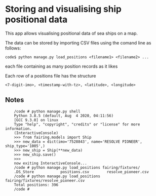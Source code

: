 # Storing and visualising ship positional data

This app allows visualising positional data of sea ships
on a map.

The data can be stored by importing CSV files using the comand line as follows:

    code$ python manage.py load_positions <filename1> <filename2> ...
    
each file containing as many position records as it likes
    
Each row of a positions file has the structure

    <7-digit-imo>, <timestamp-with-tz>, <latitude>, <longitude>
    
## Notes

```
    /code # python manage.py shell
    Python 3.8.5 (default, Aug  4 2020, 04:11:56) 
    [GCC 9.3.0] on linux
    Type "help", "copyright", "credits" or "license" for more information.
    (InteractiveConsole)
    >>> from fairing.models import Ship
    >>> new_data = dict(imo='7528843', name='RESOLVE PIONEER', ship_type='1005',)
    >>> new_ship = Ship(**new_data)
    >>> new_ship.save()
    >>> 
    now exiting InteractiveConsole...
    /code # python manage.py load_positions fairing/fixtures/
    .DS_Store            positions.csv        resolve_pioneer.csv
    /code # python manage.py load_positions fairing/fixtures/resolve_pioneer.csv 
    Total positions: 396
    /code # 
```